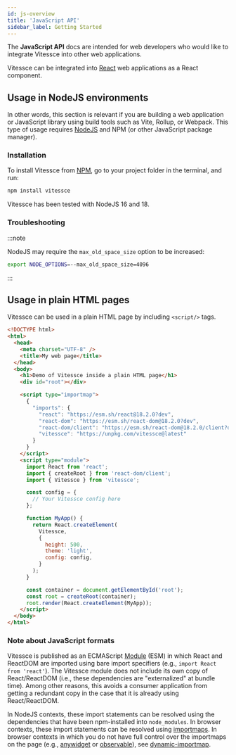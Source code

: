 ```yaml
---
id: js-overview
title: 'JavaScript API'
sidebar_label: Getting Started
---
```


The **JavaScript API** docs are intended for web developers who would like to integrate Vitessce into other web applications.

Vitessce can be integrated into [React](https://reactjs.org/) web applications as a React component.


## Usage in NodeJS environments

In other words, this section is relevant if you are building a web application or JavaScript library using build tools such as Vite, Rollup, or Webpack.
This type of usage requires [NodeJS](https://nodejs.org/) and NPM (or other JavaScript package manager).

### Installation

To install Vitessce from [NPM](https://www.npmjs.com/package/vitessce), go to your project folder in the terminal, and run:

```sh
npm install vitessce
```

Vitessce has been tested with NodeJS 16 and 18.


### Troubleshooting

:::note

NodeJS may require the `max_old_space_size` option to be increased:
```sh
export NODE_OPTIONS=--max_old_space_size=4096
```

:::

## Usage in plain HTML pages

Vitessce can be used in a plain HTML page by including `<script/>` tags.

```html
<!DOCTYPE html>
<html>
  <head>
    <meta charset="UTF-8" />
    <title>My web page</title>
  </head>
  <body>
    <h1>Demo of Vitessce inside a plain HTML page</h1>
    <div id="root"></div>

    <script type="importmap">
      {
        "imports": {
          "react": "https://esm.sh/react@18.2.0?dev",
          "react-dom": "https://esm.sh/react-dom@18.2.0?dev",
          "react-dom/client": "https://esm.sh/react-dom@18.2.0/client?dev",
          "vitessce": "https://unpkg.com/vitessce@latest"
        }
      }
    </script>
    <script type="module">
      import React from 'react';
      import { createRoot } from 'react-dom/client';
      import { Vitessce } from 'vitessce';

      const config = {
        // Your Vitessce config here
      };

      function MyApp() {
        return React.createElement(
          Vitessce,
          {
            height: 500,
            theme: 'light',
            config: config,
          }
        );
      }

      const container = document.getElementById('root');
      const root = createRoot(container);
      root.render(React.createElement(MyApp));
    </script>
  </body>
</html>
```

<!--
### Note about importmaps

If the browser version you are targeting does not support importmaps, then include the following above `<script type="importmap">`:

```html
<script async src="https://ga.jspm.io/npm:es-module-shims@1.6.1/dist/es-module-shims.js"></script>
```
-->

### Note about JavaScript formats

Vitessce is published as an ECMAScript [Module](https://developer.mozilla.org/en-US/docs/Web/JavaScript/Guide/Modules) (ESM) in which React and ReactDOM are imported using bare import specifiers (e.g., `import React from 'react'`).
The Vitessce module does not include its own copy of React/ReactDOM (i.e., these dependencies are "externalized" at bundle time).
Among other reasons, this avoids a consumer application from getting a redundant copy in the case that it is already using React/ReactDOM.


In NodeJS contexts, these import statements can be resolved using the dependencies that have been npm-installed into `node_modules`.
In browser contexts, these import statements can be resolved using [importmaps](https://html.spec.whatwg.org/multipage/webappapis.html#import-maps).
In browser contexts in which you do not have full control over the importmaps on the page (e.g., [anywidget](https://github.com/manzt/anywidget) or [observable](https://observablehq.com/@keller-mark/vitessce-from-unpkg)), see [dynamic-importmap](https://github.com/keller-mark/dynamic-importmap).
